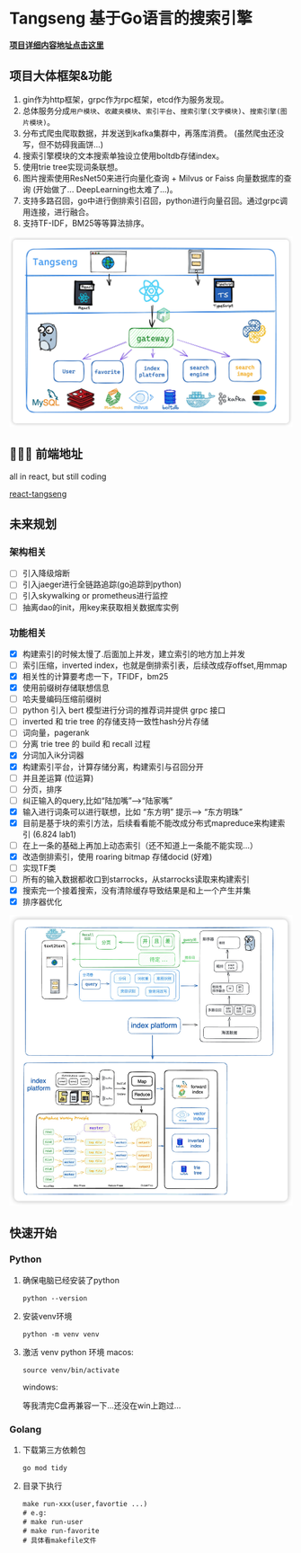 # Tangseng 基于Go语言的搜索引擎

**[项目详细内容地址点击这里](https://cocainecong.github.io/tangseng/#/)**

## 项目大体框架&功能

1. gin作为http框架，grpc作为rpc框架，etcd作为服务发现。
2. 总体服务分成`用户模块`、`收藏夹模块`、`索引平台`、`搜索引擎(文字模块)`、`搜索引擎(图片模块)`。
3. 分布式爬虫爬取数据，并发送到kafka集群中，再落库消费。 (虽然爬虫还没写，但不妨碍我画饼...)
4. 搜索引擎模块的文本搜索单独设立使用boltdb存储index。
5. 使用trie tree实现词条联想。
6. 图片搜索使用ResNet50来进行向量化查询 + Milvus or Faiss 向量数据库的查询 (开始做了... DeepLearning也太难了...)。
7. 支持多路召回，go中进行倒排索引召回，python进行向量召回。通过grpc调用连接，进行融合。
8. 支持TF-IDF，BM25等等算法排序。

![项目大体框架](docs/images/tangseng.png)

## 🧑🏻‍💻 前端地址

all in react, but still coding

[react-tangseng](https://github.com/CocaineCong/react-tangseng)

## 未来规划

### 架构相关

- [ ] 引入降级熔断
- [ ] 引入jaeger进行全链路追踪(go追踪到python)
- [ ] 引入skywalking or prometheus进行监控
- [ ] 抽离dao的init，用key来获取相关数据库实例

### 功能相关

- [x] 构建索引的时候太慢了.后面加上并发，建立索引的地方加上并发
- [ ] 索引压缩，inverted index，也就是倒排索引表，后续改成存offset,用mmap
- [x] 相关性的计算要考虑一下，TFIDF，bm25
- [x] 使用前缀树存储联想信息
- [ ] 哈夫曼编码压缩前缀树
- [ ] python 引入 bert 模型进行分词的推荐词并提供 grpc 接口
- [ ] inverted 和 trie tree 的存储支持一致性hash分片存储
- [ ] 词向量，pagerank
- [ ] 分离 trie tree 的 build 和 recall 过程
- [x] 分词加入ik分词器
- [x] 构建索引平台，计算存储分离，构建索引与召回分开
- [ ] 并且差运算 (位运算)
- [ ] 分页，排序
- [ ] 纠正输入的query,比如“陆加嘴”-->“陆家嘴”
- [x] 输入进行词条可以进行联想，比如 “东方明” 提示--> “东方明珠”
- [x] 目前是基于块的索引方法，后续看看能不能改成分布式mapreduce来构建索引 (6.824 lab1)
- [ ] 在上一条的基础上再加上动态索引（还不知道上一条能不能实现...）
- [x] 改造倒排索引，使用 roaring bitmap 存储docid (好难)
- [ ] 实现TF类
- [ ] 所有的输入数据都收口到starrocks，从starrocks读取来构建索引
- [x] 搜索完一个接着搜索，没有清除缓存导致结果是和上一个产生并集
- [x] 排序器优化

![文本搜索](docs/images/text2text.jpg)

## 快速开始

### Python

1. 确保电脑已经安装了python

    ```shell
    python --version
    ```

2. 安装venv环境

    ```shell
    python -m venv venv
    ```

3. 激活 venv python 环境
    macos:

    ```shell
    source venv/bin/activate
    ```

    windows:

    等我清完C盘再兼容一下...还没在win上跑过...

### Golang

1. 下载第三方依赖包

    ```shell
    go mod tidy
    ```

2. 目录下执行

    ```shell
    make run-xxx(user,favortie ...)
    # e.g:
    # make run-user
    # make run-favorite
    # 具体看makefile文件
    ```
